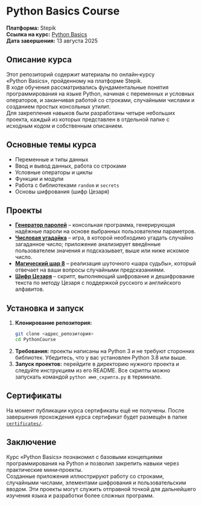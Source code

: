 # Python Basics Course

**Платформа:** Stepik  
**Ссылка на курс:** [Python Basics](https://stepik.org/course/63054)  
**Дата завершения:** 13 августа 2025

## Описание курса

Этот репозиторий содержит материалы по онлайн‑курсу «Python Basics», пройденному на платформе Stepik.  
В ходе обучения рассматривались фундаментальные понятия программирования на языке Python, начиная с переменных и условных операторов, и заканчивая работой со строками, случайными числами и созданием простых консольных утилит.  
Для закрепления навыков были разработаны четыре небольших проекта, каждый из которых представлен в отдельной папке с исходным кодом и собственным описанием.

## Основные темы курса

- Переменные и типы данных
- Ввод и вывод данных, работа со строками
- Условные операторы и циклы
- Функции и модули
- Работа с библиотеками `random` и `secrets`
- Основы шифрования (шифр Цезаря)

## Проекты

- [**Генератор паролей**](password_generator/README.md) – консольная программа, генерирующая надёжные пароли на основе выбранных пользователем параметров.
- [**Числовая угадайка**](number_guessing_game/README.md) – игра, в которой необходимо угадать случайно загаданное число; приложение анализирует введённые пользователем значения и подсказывает, выше или ниже искомое число.
- [**Магический шар 8**](magic_8_ball/README.md) – реализация шуточного «шара судьбы», который отвечает на ваши вопросы случайными предсказаниями.
- [**Шифр Цезаря**](caesar_cipher/README.md) – скрипт, выполняющий шифрование и дешифрование текста по методу Цезаря с поддержкой русского и английского алфавитов.

## Установка и запуск

1. **Клонирование репозитория:**
   ```bash
   git clone <адрес_репозитория>
   cd PythonCourse
   ```
2. **Требования:** проекты написаны на Python 3 и не требуют сторонних библиотек. Убедитесь, что у вас установлен Python 3.8 или выше.
3. **Запуск проектов:** перейдите в директорию нужного проекта и следуйте инструкциям из его README. Все скрипты можно запускать командой `python имя_скрипта.py` в терминале.

## Сертификаты

На момент публикации курса сертификаты ещё не получены. После завершения прохождения курса сертификат будет размещён в папке [`certificates/`](certificates/).

## Заключение

Курс «Python Basics» познакомил с базовыми концепциями программирования на Python и позволил закрепить навыки через практические мини‑проекты.  
Созданные приложения иллюстрируют работу со строками, случайными числами, элементами шифрования и пользовательским вводом. Эти проекты могут служить отправной точкой для дальнейшего изучения языка и разработки более сложных программ.